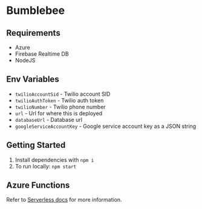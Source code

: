 # Bumblebee

## Requirements

- Azure
- Firebase Realtime DB
- NodeJS

## Env Variables

- `twilioAccountSid` - Twilio account SID
- `twilioAuthToken` - Twilio auth token
- `twilioNumber` - Twilio phone number
- `url` - Url for where this is deployed
- `databaseUrl` - Database url
- `googleServiceAccountKey` - Google service account key as a JSON string

## Getting Started

1. Install dependencies with `npm i`
1. To run locally: `npm start`

## Azure Functions

Refer to [Serverless docs](https://serverless.com/framework/docs/providers/azure/guide/intro/) for more information.
